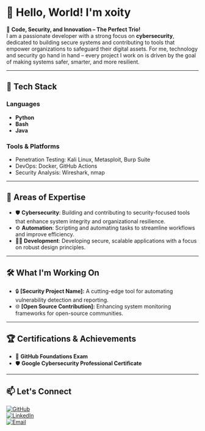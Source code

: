 # 👋 Hello, World! I'm xoity

🎯 **Code, Security, and Innovation – The Perfect Trio!**  
I am a passionate developer with a strong focus on **cybersecurity**, dedicated to building secure systems and contributing to tools that empower organizations to safeguard their digital assets. For me, technology and security go hand in hand – every project I work on is driven by the goal of making systems safer, smarter, and more resilient.  

---

## 🔧 Tech Stack  

### Languages  
- **Python**  
- **Bash**  
- **Java**  

### Tools & Platforms  
- Penetration Testing: Kali Linux, Metasploit, Burp Suite  
- DevOps: Docker, GitHub Actions  
- Security Analysis: Wireshark, nmap  

---

## 🌟 Areas of Expertise  
- 🛡️ **Cybersecurity**: Building and contributing to security-focused tools that enhance system integrity and organizational resilience.  
- ⚙️ **Automation**: Scripting and automating tasks to streamline workflows and improve efficiency.  
- 🧑‍💻 **Development**: Developing secure, scalable applications with a focus on robust design principles.  

---

## 🛠️ What I'm Working On  
- 🔒 **[Security Project Name]:** A cutting-edge tool for automating vulnerability detection and reporting.  
- 🌐 **[Open Source Contribution]:** Enhancing system monitoring frameworks for open-source communities.  

---

## 🏆 Certifications & Achievements  
- 🏅 **GitHub Foundations Exam**  
- 🛡️ **Google Cybersecurity Professional Certificate**  

---

## 📫 Let's Connect  
[![GitHub](https://img.shields.io/badge/GitHub-%2312100E.svg?logo=Github&logoColor=white)](https://github.com/xoity)  
[![LinkedIn](https://img.shields.io/badge/LinkedIn-%230A66C2.svg?logo=linkedin&logoColor=white)](www.linkedin.com/in/mohammad-abu-khader-9248011ab)  
[![Email](https://img.shields.io/badge/Email-D14836?logo=Gmail&logoColor=white)](mailto:mohammad,abukhader@hotmail.com)  

